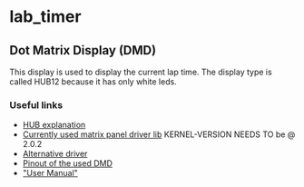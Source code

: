 # lab_timer

## Dot Matrix Display (DMD)
This display is used to display the current lap time.
The display type is called HUB12 because it has only white leds.
### Useful links
- [HUB explanation](https://olympianled.com/led-hub-pinout-diagrams/)
- [Currently used matrix panel driver lib](https://github.com/Qudor-Engineer/DMD32/tree/main) KERNEL-VERSION NEEDS TO be @ 2.0.2
- [Alternative driver](https://github.com/adafruit/Adafruit_Protomatter/tree/master)
- [Pinout of the used DMD](https://cdn.shopify.com/s/files/1/0045/8932/files/DMDCON_DMDConnector.pdf?100730)
- ["User Manual"](https://cdn-reichelt.de/documents/datenblatt/A300/AD026_EN.pdf)